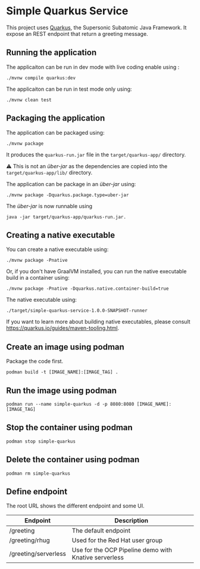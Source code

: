 # Simple Quarkus Service 

This project uses [Quarkus](https://quarkus.io/), the Supersonic Subatomic Java Framework. It expose an REST endpoint that return a greeting message.


## Running the application

The applicaiton can be run in dev mode with live coding enable using :
```
./mvnw compile quarkus:dev
```

The applicaiton can be run in test mode only using:
```
./mvnw clean test
```

## Packaging the application

The application can be packaged using:
```
./mvnw package
```
It produces the `quarkus-run.jar` file in the `target/quarkus-app/` directory.

:warning: This is not an _über-jar_ as the dependencies are copied into the `target/quarkus-app/lib/` directory.


The application can be package in an  _über-jar_ using:
```
./mvnw package -Dquarkus.package.type=uber-jar
```

The _über-jar_ is now runnable using 
```
java -jar target/quarkus-app/quarkus-run.jar.
```

## Creating a native executable

You can create a native executable using: 
```
./mvnw package -Pnative
```

Or, if you don't have GraalVM installed, you can run the native executable build in a container using: 
```
./mvnw package -Pnative -Dquarkus.native.container-build=true
```

The native executable using: 
```
./target/simple-quarkus-service-1.0.0-SNAPSHOT-runner
```

If you want to learn more about building native executables, please consult https://quarkus.io/guides/maven-tooling.html.


## Create an image using podman

Package the code first.

```
podman build -t [IMAGE_NAME]:[IMAGE_TAG] .
```

## Run the image using podman

```
podman run --name simple-quarkus -d -p 8080:8080 [IMAGE_NAME]:[IMAGE_TAG]
```

## Stop the container using podman
```
podman stop simple-quarkus
```

## Delete the container using podman
```
podman rm simple-quarkus
```



## Define endpoint

The root URL shows the different endpoint and some UI.


Endpoint | Description |  
---------|-------------|
/greeting | The default endpoint
/greeting/rhug | Used for the Red Hat user group
/greeting/serverless | Use for the OCP Pipeline demo with Knative serverless
